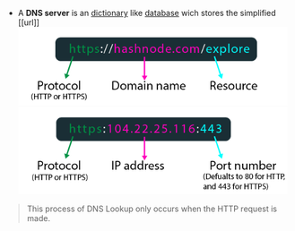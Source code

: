 - A **DNS server** is an [dictionary](computer-science/docs/basics/data-structures/dictionaries.md) like [database](contents-sql.md) wich stores the simplified [[url]]
![](Pasted%20image%2020250211081740.png)
![](Pasted%20image%2020250211081743.png)
> This process of DNS Lookup only occurs when the HTTP request is made.